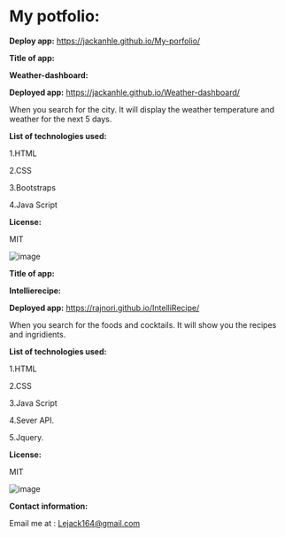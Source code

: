 # My potfolio:

**Deploy app:** https://jackanhle.github.io/My-porfolio/

**Title of app:**

**Weather-dashboard:**

**Deployed app:** https://jackanhle.github.io/Weather-dashboard/

When you search for the city. It will display the weather temperature and weather for the next 5 days.

**List of technologies used:**

1.HTML

2.CSS

3.Bootstraps

4.Java Script

**License:**

MIT



![image](https://user-images.githubusercontent.com/98195209/164957587-f1025f3b-b1a8-4e2b-b39f-cd5993231632.png)

**Title of app:**

**Intellierecipe:**

**Deployed app:** https://rajnori.github.io/IntelliRecipe/

When you search for the foods and cocktails. It will show you the recipes and ingridients.

**List of technologies used:**

1.HTML

2.CSS

3.Java Script

4.Sever API.

5.Jquery.

**License:**

MIT

![image](https://user-images.githubusercontent.com/98195209/164957721-f59a3ddf-19d6-4b5b-af18-0afb6bd75120.png)

**Contact information:**

Email me at : Lejack164@gmail.com




